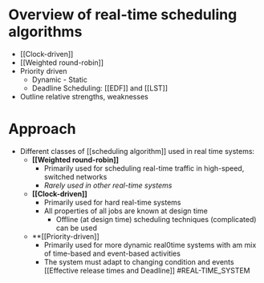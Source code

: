 
# Overview of real-time scheduling algorithms
* [[Clock-driven]]
* [[Weighted round-robin]]
* Priority driven
	* Dynamic - Static
	* Deadline Scheduling: [[EDF]] and [[LST]]
* Outline relative strengths, weaknesses
# Approach
* Different classes of [[scheduling algorithm]] used in real time systems:
	* **[[Weighted round-robin]]**
		* Primarily used for scheduling  real-time traffic in high-speed, switched networks
		* *Rarely used in other real-time systems*
	* **[[Clock-driven]]**
		* Primarily used for hard real-time systems
		* All properties of all jobs are known at design time 
			* Offline (at design time) scheduling techniques (complicated) can be used
	* **[[Priority-driven]]
		* Primarily  used for more dynamic real0time systems with am mix of time-based and event-based activities
		* The system must adapt to changing condition and events
[[Effective release times and Deadline]]
#REAL-TIME_SYSTEM 